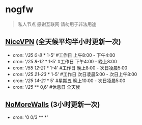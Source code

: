 # nogfw

> 私人节点 感谢互联网 请勿用于非法用途

## [NiceVPN](https://github.com/NiceVPN123/NiceVPN) (全天候平均半小时更新一次)
<!-- https://ghproxy.net/https://raw.githubusercontent.com/NiceVPN123/NiceVPN/main/url -->
* cron: '*/35 0-8* * 1-5'   #工作日 上午8:00 - 下午4:00
* cron: '*/25 8-12* * 1-5'  #工作日 下午4:00 - 晚上8:00
* cron: '*/55 12-21* * 1-4' #工作日 晚上8:00 - 次日凌晨5:00
* cron: '*/25 21-23* * 1-5' #工作日 次日凌晨5:00 - 次日上午8:00
* cron: '*/25 14-21* * 5'   #星期五 晚上10:00 - 次日凌晨5:00
* cron: '*/25* ** 0,6'     #休息日 全天候

## [NoMoreWalls](https://github.com/peasoft/NoMoreWalls) (3小时更新一次)
<!-- https://ghproxy.net/https://raw.githubusercontent.com/peasoft/NoMoreWalls/master/list_raw.txt -->  
* cron: '0 0/3 ** *'
